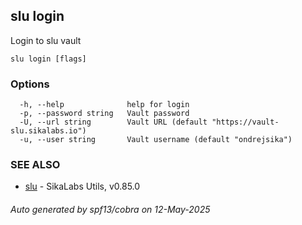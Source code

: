 ## slu login

Login to slu vault

```
slu login [flags]
```

### Options

```
  -h, --help              help for login
  -p, --password string   Vault password
  -U, --url string        Vault URL (default "https://vault-slu.sikalabs.io")
  -u, --user string       Vault username (default "ondrejsika")
```

### SEE ALSO

* [slu](slu.md)	 - SikaLabs Utils, v0.85.0

###### Auto generated by spf13/cobra on 12-May-2025
